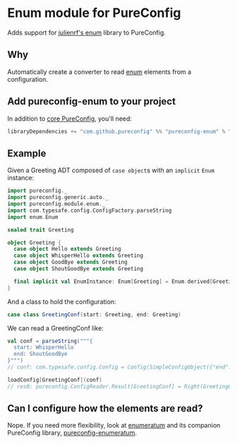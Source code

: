 # Enum module for PureConfig

Adds support for [julienrf's enum](https://github.com/julienrf/enum) library to PureConfig.

## Why

Automatically create a converter to read [enum](https://github.com/julienrf/enum) elements from a configuration.

## Add pureconfig-enum to your project

In addition to [core PureConfig](https://github.com/pureconfig/pureconfig), you'll need:

```scala
libraryDependencies += "com.github.pureconfig" %% "pureconfig-enum" % "0.10.2"
```

## Example

Given a Greeting ADT composed of `case object`s with an `implicit` `Enum` instance:

```scala
import pureconfig._
import pureconfig.generic.auto._
import pureconfig.module.enum._
import com.typesafe.config.ConfigFactory.parseString
import enum.Enum

sealed trait Greeting

object Greeting {
  case object Hello extends Greeting
  case object WhisperHello extends Greeting
  case object GoodBye extends Greeting
  case object ShoutGoodBye extends Greeting

  final implicit val EnumInstance: Enum[Greeting] = Enum.derived[Greeting]
}
```

And a class to hold the configuration:
```scala
case class GreetingConf(start: Greeting, end: Greeting)
```

We can read a GreetingConf like:
```scala
val conf = parseString("""{
  start: WhisperHello
  end: ShoutGoodBye
}""")
// conf: com.typesafe.config.Config = Config(SimpleConfigObject({"end":"ShoutGoodBye","start":"WhisperHello"}))

loadConfig[GreetingConf](conf)
// res0: pureconfig.ConfigReader.Result[GreetingConf] = Right(GreetingConf(WhisperHello,ShoutGoodBye))
```

## Can I configure how the elements are read?

Nope. If you need more flexibility, look at [enumeratum](https://github.com/lloydmeta/enumeratum) and its companion PureConfig library, [pureconfig-enumeratum](https://github.com/leifwickland/pureconfig/tree/master/modules/enumeratum).
